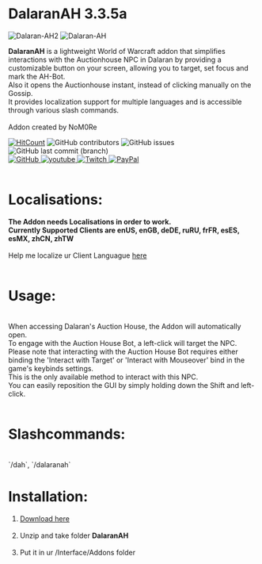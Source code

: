 # DalaranAH 3.3.5a

<img src="https://i.ibb.co/WzPWxH1/Dalaran-AH2.png" alt="Dalaran-AH2" border="0"> <img src="https://i.ibb.co/JKZmkjP/Dalaran-AH.png" alt="Dalaran-AH" border="0"><br/>

**DalaranAH** is a lightweight World of Warcraft addon that simplifies interactions with the Auctionhouse NPC in Dalaran by providing a customizable button on your screen, allowing you to target, set focus and mark the AH-Bot.<br/>
Also it opens the Auctionhouse instant, instead of clicking manually on the Gossip.<br/>
It provides localization support for multiple languages and is accessible through various slash commands.<br/><br/>
Addon created by NoM0Re<br/>

[![HitCount](https://hits.dwyl.com/NoM0Re/DalaranAH.svg?style=flat-square)](http://hits.dwyl.com/NoM0Re/DalaranAH) ![GitHub contributors](https://img.shields.io/github/contributors/NoM0Re/DalaranAH)
 ![GitHub issues](https://img.shields.io/github/issues/NoM0Re/DalaranAH)  ![GitHub last commit (branch)](https://img.shields.io/github/last-commit/NoM0Re/DalaranAH/main) <br/>
 <a href='https://github.com/NoM0Re' target="_blank">
  <img alt='GitHub' src='https://img.shields.io/badge/github-100000?style=flat-square&logo=GitHub&logoColor=white&labelColor=black&color=black'/>
</a>
<a href='https://www.youtube.com/@xpatrick99x' target="_blank">
  <img alt='youtube' src='https://img.shields.io/badge/YouTube-100000?style=flat-square&logo=youtube&logoColor=white&labelColor=FF0000&color=black'/>
</a>
<a href='https://www.twitch.tv/noom0re' target="_blank">
  <img alt='Twitch' src='https://img.shields.io/badge/Twitch-100000?style=flat-square&logo=Twitch&logoColor=white&labelColor=6441a5&color=black'/>
</a>
<a href='https://streamelements.com/noom0re/tip' target="_blank">
  <img alt='PayPal' src='https://img.shields.io/badge/Buy_me a coffee-100000?style=flat-square&logo=PayPal&logoColor=white&labelColor=3b7bbf&color=000000'/>
</a>
<br/><br/>
# **Localisations:**

**The Addon needs Localisations in order to work.**<br/>
**Currently Supported Clients are enUS, enGB, deDE, ruRU, frFR, esES, esMX, zhCN, zhTW**<br/><br/>
Help me localize ur Client Languague [here](https://github.com/NoM0Re/DalaranAH/pulls)<br/><br/>

# **Usage:**
<br/>
When accessing Dalaran's Auction House, the Addon will automatically open.<br/>
To engage with the Auction House Bot, a left-click will target the NPC.<br/>
Please note that interacting with the Auction House Bot requires either binding the 'Interact with Target' or 'Interact with Mouseover' bind in the game's keybinds settings.<br/>
This is the only available method to interact with this NPC.<br/>
You can easily reposition the GUI by simply holding down the Shift and left-click.<br/>
<br/>

# **Slashcommands:**
<br/>
`/dah`, `/dalaranah`<br/>

# **Installation:**
1. [Download here](https://github.com/NoM0Re/DalaranAH/archive/refs/heads/main.zip)<br/><br/>
2. Unzip and take folder **DalaranAH**<br/><br/>
3. Put it in ur /Interface/Addons folder<br/><br/><br/>


